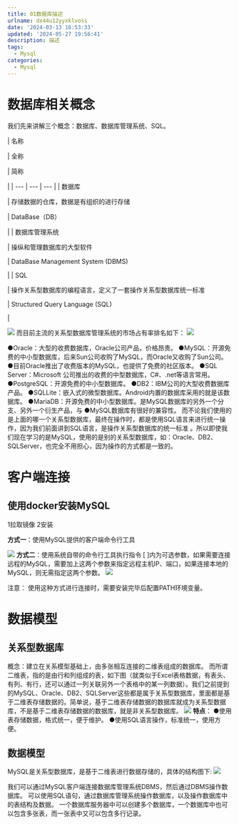 ```yaml
---
title: 01数据库描述
urlname: dx44u12yyxklvoss
date: '2024-03-13 16:53:33'
updated: '2024-05-27 19:56:41'
description: 描述
tags:
  - Mysql
categories:
  - Mysql
---
```

# 数据库相关概念

我们先来讲解三个概念：数据库、数据库管理系统、SQL。

| 名称

 | 全称

 | 简称

 |
| --- | --- | --- |
| 数据库

 | 存储数据的仓库，数据是有组织的进行存储

 | DataBase（DB）

 |
| 数据库管理系统

 | 操纵和管理数据库的大型软件

 | DataBase Management System (DBMS)

 |
| SQL

 | 操作关系型数据库的编程语言，定义了一套操作关系型数据库统一标准

 | Structured Query Language (SQL)

 |

![](https://www.yuque.com/api/filetransfer/images?url=https%3A%2F%2Fimg2022.cnblogs.com%2Fblog%2F2217415%2F202204%2F2217415-20220426202817442-1284004381.png&sign=8a26a984f79f03eb3785416bcfbe2a1be3416ac758100fc1d3b410a7ac64c747#from=url&id=CBv6w&originHeight=371&originWidth=1237&originalType=binary&ratio=1.2395833730697632&rotation=0&showTitle=false&status=done&style=none&title=)
而目前主流的关系型数据库管理系统的市场占有率排名如下： 
![](https://www.yuque.com/api/filetransfer/images?url=https%3A%2F%2Fimg2022.cnblogs.com%2Fblog%2F2217415%2F202204%2F2217415-20220426202858500-838735976.png&sign=c32f7f7c39ae0e2a9564e1994b1bf7ad87f9a518d07efa71856028b6f1cdb411#from=url&id=OYb5G&originHeight=467&originWidth=1307&originalType=binary&ratio=1.2395833730697632&rotation=0&showTitle=false&status=done&style=none&title=)

●Oracle：大型的收费数据库，Oracle公司产品，价格昂贵。
●MySQL：开源免费的中小型数据库，后来Sun公司收购了MySQL，而Oracle又收购了Sun公司。
●目前Oracle推出了收费版本的MySQL，也提供了免费的社区版本。
●SQL Server：Microsoft 公司推出的收费的中型数据库，C#、.net等语言常用。
●PostgreSQL：开源免费的中小型数据库。
●DB2：IBM公司的大型收费数据库产品。
●SQLLite：嵌入式的微型数据库。Android内置的数据库采用的就是该数据库。
●MariaDB：开源免费的中小型数据库。是MySQL数据库的另外一个分支、另外一个衍生产品，与
●MySQL数据库有很好的兼容性。
而不论我们使用的是上面的哪一个关系型数据库，最终在操作时，都是使用SQL语言来进行统一操作，因为我们前面讲到SQL语言，是操作关系型数据库的统一标准 。所以即使我们现在学习的是MySQL，使用的是别的关系型数据库，如：Oracle、DB2、SQLServer，也完全不用担心，因为操作的方式都是一致的。
# **客户端连接**
## 使用docker安装MySQL

1拉取镜像
2安装

**方式一**：使用MySQL提供的客户端命令行工具

![](https://www.yuque.com/api/filetransfer/images?url=https%3A%2F%2Fimg2022.cnblogs.com%2Fblog%2F2217415%2F202204%2F2217415-20220426203200781-234502184.png&sign=42e7d8cac5d95fccbfed9b28ce7b0be8aaee506b1e38d4e8c6d029e74e2c0c63#from=url&id=dxfPH&originHeight=478&originWidth=1252&originalType=binary&ratio=1.2395833730697632&rotation=0&showTitle=false&status=done&style=none&title=)
**方式二**：使用系统自带的命令行工具执行指令
[ ]内为可选参数，如果需要连接远程的MySQL，需要加上这两个参数来指定远程主机IP、端口，如果连接本地的MySQL，则无需指定这两个参数。 
![](https://www.yuque.com/api/filetransfer/images?url=https%3A%2F%2Fimg2022.cnblogs.com%2Fblog%2F2217415%2F202204%2F2217415-20220426203450319-1501793515.png&sign=b125e0dd0d7ef365d69c001b6e653cdecd106a5601ebe71bb0598787b0a030f8#from=url&id=Mn60z&originHeight=496&originWidth=1260&originalType=binary&ratio=1.2395833730697632&rotation=0&showTitle=false&status=done&style=none&title=)

注意： 使用这种方式进行连接时，需要安装完毕后配置PATH环境变量。
# **数据模型**
## 关系型数据库

概念：建立在关系模型基础上，由多张相互连接的二维表组成的数据库。
而所谓二维表，指的是由行和列组成的表，如下图（就类似于Excel表格数据，有表头、有列、有行，还可以通过一列关联另外一个表格中的某一列数据）。我们之前提到的MySQL、Oracle、DB2、SQLServer这些都是属于关系型数据库，里面都是基于二维表存储数据的。简单说，基于二维表存储数据的数据库就成为关系型数据库，不是基于二维表存储数据的数据库，就是非关系型数据库。 
![](https://www.yuque.com/api/filetransfer/images?url=https%3A%2F%2Fimg2022.cnblogs.com%2Fblog%2F2217415%2F202204%2F2217415-20220426203712532-1269696201.png&sign=1d1e5b2f886c43c37f37ee04e66eec731a35818a05e6494a7ca16ca7f6758183#from=url&id=RZyHa&originHeight=383&originWidth=1301&originalType=binary&ratio=1.2395833730697632&rotation=0&showTitle=false&status=done&style=none&title=)
**特点**：
●使用表存储数据，格式统一，便于维护。
●使用SQL语言操作，标准统一，使用方便。
## 数据模型

MySQL是关系型数据库，是基于二维表进行数据存储的，具体的结构图下: 
![](https://www.yuque.com/api/filetransfer/images?url=https%3A%2F%2Fimg2022.cnblogs.com%2Fblog%2F2217415%2F202204%2F2217415-20220426203821021-1972645157.png&sign=bff2aec06c5797d5b3bdc0a1989437121aac117463397f0b794d26dbe71888a3#from=url&id=c4SEq&originHeight=528&originWidth=1299&originalType=binary&ratio=1.2395833730697632&rotation=0&showTitle=false&status=done&style=none&title=)

我们可以通过MySQL客户端连接数据库管理系统DBMS，然后通过DBMS操作数据库。 可以使用SQL语句，通过数据库管理系统操作数据库，以及操作数据库中的表结构及数据。 一个数据库服务器中可以创建多个数据库，一个数据库中也可以包含多张表，而一张表中又可以包含多行记录。

